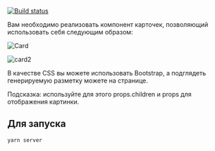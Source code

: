 
[![Build status](https://ci.appveyor.com/api/projects/status/sx8goitjw5yfswpu/branch/master?svg=true)](https://ci.appveyor.com/project/Tryd0g0lik/cards/branch/master)

Вам необходимо реализовать компонент карточек, позволяющий использовать себя следующим образом:

![Card](https://github.com/netology-code/ra16-homeworks/blob/master/composition/cards/assets/card1.png?raw=true)

![card2](https://github.com/netology-code/ra16-homeworks/blob/master/composition/cards/assets/card2.png?raw=true)

В качестве CSS вы можете использовать Bootstrap, а подглядеть генерируемую разметку можете на странице.

Подсказка: используйте для этого props.children и props для отображения картинки.

## Для запуска 
`yarn server`
